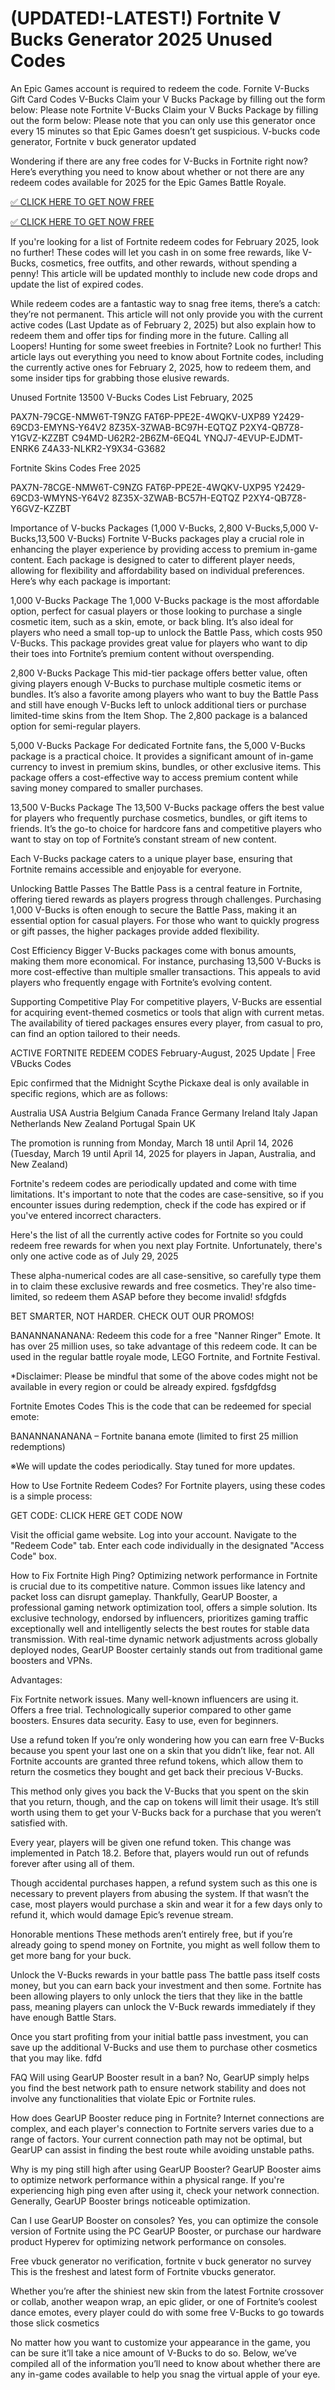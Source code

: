# (UPDATED!-LATEST!)   Fortnite V Bucks Generator 2025 Unused Codes


An Epic Games account is required to redeem the code. Fornite V-Bucks Gift Card Codes V-Bucks Claim your V Bucks Package by filling out the form below: Please note Fortnite V-Bucks Claim your V Bucks Package by filling out the form below: Please note that you can only use this generator once every 15 minutes so that Epic Games doesn’t get suspicious. V-bucks code generator, Fortnite v buck generator updated

Wondering if there are any free codes for V-Bucks in Fortnite right now? Here’s everything you need to know about whether or not there are any redeem codes available for 2025 for the Epic Games Battle Royale.

[✅ CLICK HERE TO GET NOW FREE](https://shorter.me/W-reX)

[✅ CLICK HERE TO GET NOW FREE](https://shorter.me/W-reX)

If you're looking for a list of Fortnite redeem codes for February 2025, look no further! These codes will let you cash in on some free rewards, like V-Bucks, cosmetics, free outfits, and other rewards, without spending a penny! This article will be updated monthly to include new code drops and update the list of expired codes.

While redeem codes are a fantastic way to snag free items, there’s a catch: they’re not permanent. This article will not only provide you with the current active codes (Last Update as of February 2, 2025) but also explain how to redeem them and offer tips for finding more in the future. Calling all Loopers! Hunting for some sweet freebies in Fortnite? Look no further! This article lays out everything you need to know about Fortnite codes, including the currently active ones for February 2, 2025, how to redeem them, and some insider tips for grabbing those elusive rewards.

Unused Fortnite 13500 V-Bucks Codes List February, 2025



PAX7N-79CGE-NMW6T-T9NZG
FAT6P-PPE2E-4WQKV-UXP89
Y2429-69CD3-EMYNS-Y64V2
8Z35X-3ZWAB-BC97H-EQTQZ
P2XY4-QB7Z8-Y1GVZ-KZZBT
C94MD-U62R2-2B6ZM-6EQ4L
YNQJ7-4EVUP-EJDMT-ENRK6
Z4A33-NLKR2-Y9X34-G3682






Fortnite Skins Codes Free 2025



PAX7N-78CGE-NMW6T-C9NZG
FAT6P-PPE2E-4WQKV-UXP95
Y2429-69CD3-WMYNS-Y64V2
8Z35X-3ZWAB-BC57H-EQTQZ
P2XY4-QB7Z8-Y6GVZ-KZZBT






Importance of V-bucks Packages (1,000 V-Bucks, 2,800 V-Bucks,5,000 V-Bucks,13,500 V-Bucks)
Fortnite V-Bucks packages play a crucial role in enhancing the player experience by providing access to premium in-game content. Each package is designed to cater to different player needs, allowing for flexibility and affordability based on individual preferences. Here’s why each package is important:

1,000 V-Bucks Package
The 1,000 V-Bucks package is the most affordable option, perfect for casual players or those looking to purchase a single cosmetic item, such as a skin, emote, or back bling. It’s also ideal for players who need a small top-up to unlock the Battle Pass, which costs 950 V-Bucks. This package provides great value for players who want to dip their toes into Fortnite’s premium content without overspending.

2,800 V-Bucks Package
This mid-tier package offers better value, often giving players enough V-Bucks to purchase multiple cosmetic items or bundles. It’s also a favorite among players who want to buy the Battle Pass and still have enough V-Bucks left to unlock additional tiers or purchase limited-time skins from the Item Shop. The 2,800 package is a balanced option for semi-regular players.

5,000 V-Bucks Package
For dedicated Fortnite fans, the 5,000 V-Bucks package is a practical choice. It provides a significant amount of in-game currency to invest in premium skins, bundles, or other exclusive items. This package offers a cost-effective way to access premium content while saving money compared to smaller purchases.

13,500 V-Bucks Package
The 13,500 V-Bucks package offers the best value for players who frequently purchase cosmetics, bundles, or gift items to friends. It’s the go-to choice for hardcore fans and competitive players who want to stay on top of Fortnite’s constant stream of new content.

Each V-Bucks package caters to a unique player base, ensuring that Fortnite remains accessible and enjoyable for everyone.

Unlocking Battle Passes
The Battle Pass is a central feature in Fortnite, offering tiered rewards as players progress through challenges. Purchasing 1,000 V-Bucks is often enough to secure the Battle Pass, making it an essential option for casual players. For those who want to quickly progress or gift passes, the higher packages provide added flexibility.

Cost Efficiency
Bigger V-Bucks packages come with bonus amounts, making them more economical. For instance, purchasing 13,500 V-Bucks is more cost-effective than multiple smaller transactions. This appeals to avid players who frequently engage with Fortnite’s evolving content.

Supporting Competitive Play
For competitive players, V-Bucks are essential for acquiring event-themed cosmetics or tools that align with current metas. The availability of tiered packages ensures every player, from casual to pro, can find an option tailored to their needs.

ACTIVE FORTNITE REDEEM CODES
February-August, 2025 Update | Free VBucks Codes

Epic confirmed that the Midnight Scythe Pickaxe deal is only available in specific regions, which are as follows:






Australia
USA
Austria
Belgium
Canada
France
Germany
Ireland
Italy
Japan
Netherlands
New Zealand
Portugal
Spain
UK




The promotion is running from Monday, March 18 until April 14, 2026 (Tuesday, March 19 until April 14, 2025 for players in Japan, Australia, and New Zealand)

Fortnite's redeem codes are periodically updated and come with time limitations. It's important to note that the codes are case-sensitive, so if you encounter issues during redemption, check if the code has expired or if you've entered incorrect characters.

Here's the list of all the currently active codes for Fortnite so you could redeem free rewards for when you next play Fortnite. Unfortunately, there's only one active code as of July 29, 2025

These alpha-numerical codes are all case-sensitive, so carefully type them in to claim these exclusive rewards and free cosmetics. They're also time-limited, so redeem them ASAP before they become invalid! sfdgfds

BET SMARTER, NOT HARDER. CHECK OUT OUR PROMOS!










BANANNANANANA: Redeem this code for a free "Nanner Ringer" Emote. It has over 25 million uses, so take advantage of this redeem code. It can be used in the regular battle royale mode, LEGO Fortnite, and Fortnite Festival.








*Disclaimer: Please be mindful that some of the above codes might not be available in every region or could be already expired. fgsfdgfdsg

Fortnite Emotes Codes
This is the code that can be redeemed for special emote:










BANANNANANANA – Fortnite banana emote (limited to first 25 million redemptions)








※We will update the codes periodically. Stay tuned for more updates.

How to Use Fortnite Redeem Codes?
For Fortnite players, using these codes is a simple process:

GET CODE: CLICK HERE GET CODE NOW










Visit the official game website.
Log into your account.
Navigate to the "Redeem Code" tab.
Enter each code individually in the designated "Access Code" box.








How to Fix Fortnite High Ping?
Optimizing network performance in Fortnite is crucial due to its competitive nature. Common issues like latency and packet loss can disrupt gameplay. Thankfully, GearUP Booster, a professional gaming network optimization tool, offers a simple solution. Its exclusive technology, endorsed by influencers, prioritizes gaming traffic exceptionally well and intelligently selects the best routes for stable data transmission. With real-time dynamic network adjustments across globally deployed nodes, GearUP Booster certainly stands out from traditional game boosters and VPNs.

Advantages:










Fix Fortnite network issues.
Many well-known influencers are using it.
Offers a free trial.
Technologically superior compared to other game boosters.
Ensures data security.
Easy to use, even for beginners.








Use a refund token
If you’re only wondering how you can earn free V-Bucks because you spent your last one on a skin that you didn’t like, fear not. All Fortnite accounts are granted three refund tokens, which allow them to return the cosmetics they bought and get back their precious V-Bucks.

This method only gives you back the V-Bucks that you spent on the skin that you return, though, and the cap on tokens will limit their usage. It’s still worth using them to get your V-Bucks back for a purchase that you weren’t satisfied with.

Every year, players will be given one refund token. This change was implemented in Patch 18.2. Before that, players would run out of refunds forever after using all of them.

Though accidental purchases happen, a refund system such as this one is necessary to prevent players from abusing the system. If that wasn’t the case, most players would purchase a skin and wear it for a few days only to refund it, which would damage Epic’s revenue stream.

Honorable mentions
These methods aren’t entirely free, but if you’re already going to spend money on Fortnite, you might as well follow them to get more bang for your buck.

Unlock the V-Bucks rewards in your battle pass
The battle pass itself costs money, but you can earn back your investment and then some. Fortnite has been allowing players to only unlock the tiers that they like in the battle pass, meaning players can unlock the V-Buck rewards immediately if they have enough Battle Stars.

Once you start profiting from your initial battle pass investment, you can save up the additional V-Bucks and use them to purchase other cosmetics that you may like. fdfd

FAQ
Will using GearUP Booster result in a ban?
No, GearUP simply helps you find the best network path to ensure network stability and does not involve any functionalities that violate Epic or Fortnite rules.

How does GearUP Booster reduce ping in Fortnite?
Internet connections are complex, and each player's connection to Fortnite servers varies due to a range of factors. Your current connection path may not be optimal, but GearUP can assist in finding the best route while avoiding unstable paths.

Why is my ping still high after using GearUP Booster?
GearUP Booster aims to optimize network performance within a physical range. If you're experiencing high ping even after using it, check your network connection. Generally, GearUP Booster brings noticeable optimization.

Can I use GearUP Booster on consoles?
Yes, you can optimize the console version of Fortnite using the PC GearUP Booster, or purchase our hardware product Hyperev for optimizing network performance on consoles.

Free vbuck generator no verification, fortnite v buck generator no survey This is the freshest and latest form of Fortnite vbucks generator.

Whether you’re after the shiniest new skin from the latest Fortnite crossover or collab, another weapon wrap, an epic glider, or one of Fortnite’s coolest dance emotes, every player could do with some free V-Bucks to go towards those slick cosmetics

No matter how you want to customize your appearance in the game, you can be sure it’ll take a nice amount of V-Bucks to do so. Below, we’ve compiled all of the information you’ll need to know about whether there are any in-game codes available to help you snag the virtual apple of your eye.
